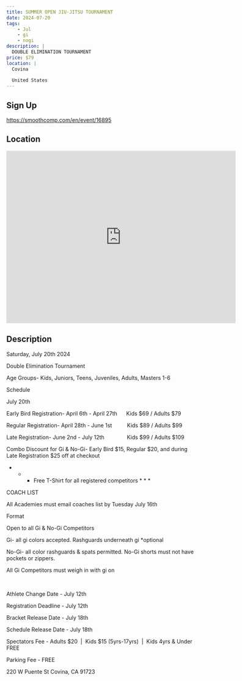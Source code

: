 ```yaml
---
title: SUMMER OPEN JIU-JITSU TOURNAMENT
date: 2024-07-20
tags:
    - Jul
    - gi 
    - nogi 
description: |
  DOUBLE ELIMINATION TOURNAMENT
price: $79
location: |
  Covina
  
  United States
---
```

## Sign Up
https://smoothcomp.com/en/event/16895

## Location
<iframe src="https://www.google.com/maps/embed?pb=!1m18!1m12!1m3!1d12345.6789!2d-117.8934430!3d34.0817020!2m3!1f0!2f0!3f0!3m2!1i1024!2i768!4f13.1!3m3!1m2!1s0x0%3A0x0!2z34.0817020!5e0!3m2!1sen!2sus!4v1234567890" width="600" height="450" style="border:0;" allowfullscreen="" loading="lazy"></iframe>

## Description
Saturday, July 20th 2024


Double Elimination Tournament


Age Groups- Kids, Juniors, Teens, Juveniles, Adults, Masters 1-6


Schedule


July 20th



Early Bird Registration- April 6th - April 27th      Kids $69 / Adults $79




Regular Registration- April 28th - June 1st          Kids $89 / Adults $99




Late Registration- June 2nd - July 12th               Kids $99 / Adults $109




Combo Discount for Gi & No-Gi- Early Bird $15, Regular $20, and during Late Registration $25 off at checkout



* * * Free T-Shirt for all registered competitors * * *


COACH LIST



All Academies must email coaches list by Tuesday July 16th






Format



Open to all Gi & No-Gi Competitors


Gi- all gi colors accepted. Rashguards underneath gi *optional




No-Gi- all color rashguards & spats permitted. No-Gi shorts must not have pockets or zippers.




All Gi Competitors must weigh in with gi on



   


Athlete Change Date - July 12th


Registration Deadline - July 12th


Bracket Release Date - July 18th


Schedule Release Date - July 18th


Spectators Fee - Adults $20  |  Kids $15 (5yrs-17yrs)  |  Kids 4yrs & Under FREE


Parking Fee - FREE


220 W Puente St Covina, CA 91723